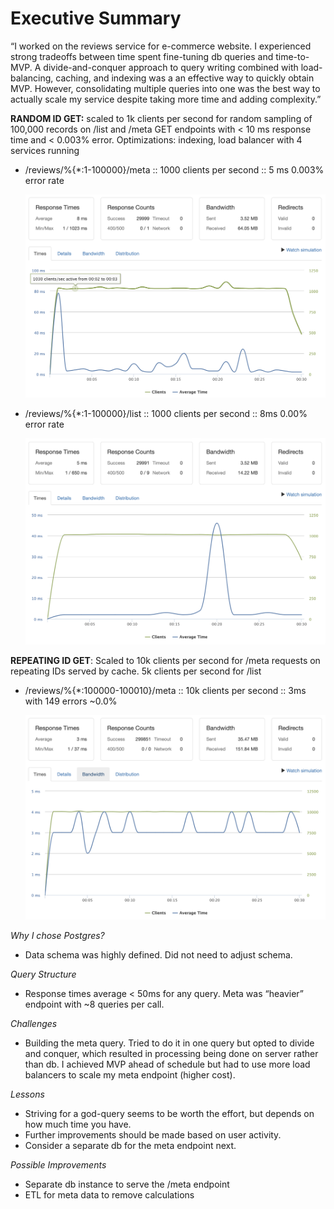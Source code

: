 # Executive Summary

“I worked on the reviews service for e-commerce website. I experienced strong tradeoffs between time spent fine-tuning db queries and time-to-MVP. A divide-and-conquer approach to query writing combined with load-balancing, caching, and indexing was a an effective way to quickly obtain MVP. However, consolidating multiple queries into one was the best way to actually scale my service despite taking more time and adding complexity.”

**RANDOM ID GET:** scaled to 1k clients per second for random sampling of 100,000 records on /list and /meta GET endpoints with < 10 ms response time and < 0.003% error. Optimizations: indexing, load balancer with 4 services running

- /reviews/%{*:1-100000}/meta :: 1000 clients per second :: 5 ms 0.003% error rate

    ![list-1k.png](/assets/list-1k.png)

- /reviews/%{*:1-100000}/list :: 1000 clients per second :: 8ms 0.00% error rate

    ![meta-1k.png](/assets/meta-1k.png)


**REPEATING ID GET**: Scaled to 10k clients per second for /meta requests on repeating IDs served by cache. 5k clients per second for /list

- /reviews/%{*:100000-100010}/meta :: 10k clients per second :: 3ms with 149 errors ~0.0%

    ![meta-10k.png](/assets/meta-10k.png)


*Why I chose Postgres?*

- Data schema was highly defined. Did not need to adjust schema.

*Query Structure*

- Response times average < 50ms for any query. Meta was “heavier” endpoint with ~8 queries per call.

*Challenges*

- Building the meta query. Tried to do it in one query but opted to divide and conquer, which resulted in processing being done on server rather than db. I achieved MVP ahead of schedule but had to use more load balancers to scale my meta endpoint (higher cost).

*Lessons*

- Striving for a god-query seems to be worth the effort, but depends on how much time you have.
- Further improvements should be made based on user activity.
- Consider a separate db for the meta endpoint next.

*Possible Improvements*

- Separate db instance to serve the /meta endpoint
- ETL for meta data to remove calculations